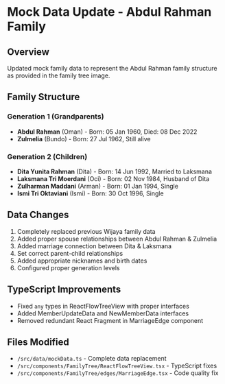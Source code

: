 # Mock Data Update - Abdul Rahman Family

## Overview
Updated mock family data to represent the Abdul Rahman family structure as provided in the family tree image.

## Family Structure

### Generation 1 (Grandparents)
- **Abdul Rahman** (Oman) - Born: 05 Jan 1960, Died: 08 Dec 2022
- **Zulmelia** (Bundo) - Born: 27 Jul 1962, Still alive

### Generation 2 (Children)
- **Dita Yunita Rahman** (Dita) - Born: 14 Jun 1992, Married to Laksmana
- **Laksmana Tri Moerdani** (Oci) - Born: 02 Nov 1984, Husband of Dita
- **Zulharman Maddani** (Arman) - Born: 01 Jan 1994, Single
- **Ismi Tri Oktaviani** (Ismi) - Born: 30 Oct 1996, Single

## Data Changes
1. Completely replaced previous Wijaya family data
2. Added proper spouse relationships between Abdul Rahman & Zulmelia
3. Added marriage connection between Dita & Laksmana
4. Set correct parent-child relationships
5. Added appropriate nicknames and birth dates
6. Configured proper generation levels

## TypeScript Improvements
- Fixed `any` types in ReactFlowTreeView with proper interfaces
- Added MemberUpdateData and NewMemberData interfaces
- Removed redundant React Fragment in MarriageEdge component

## Files Modified
- `/src/data/mockData.ts` - Complete data replacement
- `/src/components/FamilyTree/ReactFlowTreeView.tsx` - TypeScript fixes
- `/src/components/FamilyTree/edges/MarriageEdge.tsx` - Code quality fix
